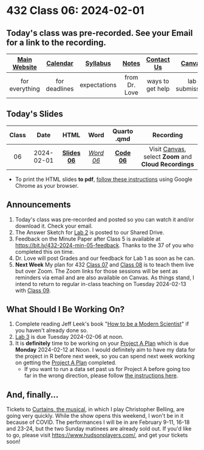 # 432 Class 06: 2024-02-01

## Today's class was pre-recorded. See your Email for a link to the recording.

[Main Website](https://thomaselove.github.io/432-2024/) | [Calendar](https://thomaselove.github.io/432-2024/calendar.html) | [Syllabus](https://thomaselove.github.io/432-syllabus-2024/) | [Notes](https://thomaselove.github.io/432-notes/) | [Contact Us](https://thomaselove.github.io/432-2024/contact.html) | [Canvas](https://canvas.case.edu) | [Data and Code](https://github.com/THOMASELOVE/432-data) | [Sources](https://github.com/THOMASELOVE/432-classes-2024/tree/main/sources)
:-----------: | :--------------: | :----------: | :---------: | :-------------: | :-----------: | :------------: |:------:
for everything | for deadlines | expectations | from Dr. Love | ways to get help | lab submission | for downloads | to read

## Today's Slides

Class | Date | HTML | Word | Quarto .qmd | Recording
:---: | :--------: | :------: | :------: | :------: | :-------------:
06 | 2024-02-01 | **[Slides 06](https://thomaselove.github.io/432-slides-2024/slides06.html)** | *[Word 06](https://thomaselove.github.io/432-slides-2024/slides06w.docx)* | **[Code 06](https://github.com/THOMASELOVE/432-slides-2024/blob/main/slides06.qmd)** | Visit [Canvas](https://canvas.case.edu/), select **Zoom** and **Cloud Recordings**

- To print the HTML slides **to pdf**, [follow these instructions](https://quarto.org/docs/presentations/revealjs/presenting.html#print-to-pdf) using Google Chrome as your browser.

## Announcements

1. Today's class was pre-recorded and posted so you can watch it and/or download it. Check your email.
2. The Answer Sketch for [Lab 2](https://thomaselove.github.io/432-2024/lab2.html) is posted to our Shared Drive.
3. Feedback on the Minute Paper after Class 5 is available at <https://bit.ly/432-2024-min-05-feedback>. Thanks to the 37 of you who completed this on time.
4. Dr. Love will post Grades and our feedback for Lab 1 as soon as he can.
5. **Next Week** My plan for 432 [Class 07](https://github.com/THOMASELOVE/432-classes-2024/tree/main/class07) and [Class 08](https://github.com/THOMASELOVE/432-classes-2024/tree/main/class08) is to teach them live but over Zoom. The Zoom links for those sessions will be sent as reminders via email and are also available on Canvas. As things stand, I intend to return to regular in-class teaching on Tuesday 2024-02-13 with [Class 09](https://github.com/THOMASELOVE/432-classes-2024/tree/main/class09).

## What Should I Be Working On?

1. Complete reading Jeff Leek's book "[How to be a Modern Scientist](https://leanpub.com/modernscientist)" if you haven't already done so.
2. [Lab 3](https://thomaselove.github.io/432-2024/lab3.html) is due Tuesday 2024-02-06 at noon.
3. It is **definitely** time to be working on your [Project A Plan](https://thomaselove.github.io/432-2024/projA.html) which is due **Monday** 2024-02-12 at Noon. I would definitely aim to have my data for the project in R before next week, so you can spend next week working on getting the [Project A Plan](https://thomaselove.github.io/432-2024/projA.html#the-project-a-plan) completed.
    - If you want to run a data set past us for Project A before going too far in the wrong direction, please follow [the instructions here](https://thomaselove.github.io/432-2024/projA.html#running-a-data-set-past-us-for-project-a).

## And, finally...

Tickets to [Curtains, the musical](https://www.hudsonplayers.com/now-playing), in which I play Christopher Belling, are going very quickly. While the show opens this weekend, I won't be in it because of COVID. The performances I will be in are February 9-11, 16-18 and 23-24, but the two Sunday matinees are already sold out. If you'd like to go, please visit <https://www.hudsonplayers.com/>, and get your tickets soon!

